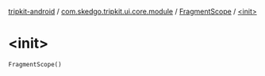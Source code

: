 [tripkit-android](../../index.md) / [com.skedgo.tripkit.ui.core.module](../index.md) / [FragmentScope](index.md) / [&lt;init&gt;](./-init-.md)

# &lt;init&gt;

`FragmentScope()`